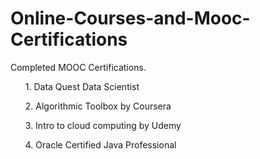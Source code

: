 # Online-Courses-and-Mooc-Certifications
<p>Completed MOOC Certifications.</p>
<ol>1. Data Quest Data Scientist </ol>
<ol>2. Algorithmic Toolbox by Coursera </ol>
<ol>3. Intro to cloud computing by Udemy </ol>
<ol>4. Oracle Certified Java Professional </ol>

